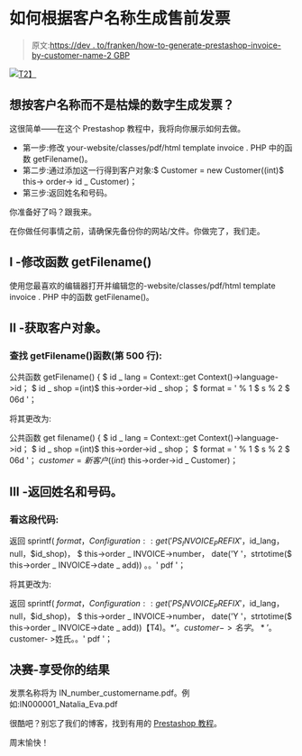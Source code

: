 # 如何根据客户名称生成售前发票

> 原文:[https://dev . to/franken/how-to-generate-prestashop-invoice-by-customer-name-2 GBP](https://dev.to/franken/how-to-generate-prestashop-invoice-by-customer-name-2gbp)

[![](../Images/3def0eb6bfd1466eabc2c257b37de9ad.png)T2】](https://res.cloudinary.com/practicaldev/image/fetch/s--GtxXRVRd--/c_limit%2Cf_auto%2Cfl_progressive%2Cq_auto%2Cw_880/https://www.prestasoo.com/images/stories/generate-prestashop-invoice-by-customer-name.jpg)

## [](#want-to-generate-the-invoice-by-customer-name-instead-of-the-boring-numbers)想按客户名称而不是枯燥的数字生成发票？

这很简单——在这个 Prestashop 教程中，我将向你展示如何去做。

*   第一步:修改 your-website/classes/pdf/html template invoice . PHP 中的函数 getFilename()。
*   第二步:通过添加这一行得到客户对象:$ Customer = new Customer((int)$ this-> order-> id _ Customer)；
*   第三步:返回姓名和号码。

你准备好了吗？跟我来。

在你做任何事情之前，请确保先备份你的网站/文件。你做完了，我们走。

## [](#i-modify-function-getfilename)I -修改函数 getFilename()

使用您最喜欢的编辑器打开并编辑您的-website/classes/pdf/html template invoice . PHP 中的函数 getFilename()。

## [](#ii-get-the-customer-object)II -获取客户对象。

### [](#find-getfilename-function-line-500)查找 getFilename()函数(第 500 行):

公共函数 getFilename()
{
$ id _ lang = Context::get Context()->language->id；
$ id _ shop =(int)$ this->order->id _ shop；
$ format = ' % 1 $ s % 2 $ 06d '；

将其更改为:

公共函数 get filename()
{
$ id _ lang = Context::get Context()->language->id；
$ id _ shop =(int)$ this->order->id _ shop；
$ format = ' % 1 $ s % 2 $ 06d '；
$customer =新客户((int)$ this->order->id _ Customer)；

## [](#iii-return-with-the-name-and-the-number)III -返回姓名和号码。

### [](#look-into-this-code)看这段代码:

返回 sprintf(
$format，
Configuration::get(' PS _ INVOICE _ PREFIX '，$id_lang，null，$id_shop)，
$ this->order _ INVOICE->number，
date('Y '，strtotime($ this->order _ INVOICE->date _ add))
。。' pdf '；

将其更改为:

返回 sprintf(
$format，
Configuration::get(' PS _ INVOICE _ PREFIX '，$id_lang，null，$id_shop)，
$ this->order _ INVOICE->number，
date('Y '，strtotime($ this->order _ INVOICE->date _ add))【T4)。*’。$customer- >名字。*’。$customer- >姓氏。。' pdf '；

## [](#final-enjoy-your-result)决赛-享受你的结果

发票名称将为 IN_number_customername.pdf。例如:IN000001_Natalia_Eva.pdf

很酷吧？别忘了我们的博客，找到有用的 [Prestashop 教程](https://www.prestasoo.com/Blog/?utm_source=devto&utm_medium=article&utm_campaign=invoice_customer_name)。

周末愉快！